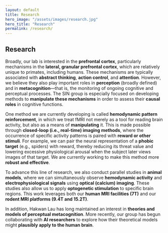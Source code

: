 ```yaml
---
layout: default
title: Research
hero_image: "/assets/images/research.jpg"
hero_title: "Research"
permalink: /research/
---
```

<!-- About Section -->
<section class="about-section">
  <div class="container">
    <div class="custom-container">
      <h2 class="section-title"><span>Research</span></h2>
    </div>
  </div>
</section>

Broadly, our lab is interested in the <b>prefrontal cortex</b>, particularly mechanisms in the <b>lateral, granular prefrontal cortex</b>, which are relatively unique to primates, including humans. These mechanisms are typically associated with <b>abstract thinking</b>, <b>action control</b>, and <b>attention</b>. However, we believe they also play important roles in <b>perception</b> (broadly defined) and in <b>metacognition</b>—that is, the monitoring of ongoing cognitive and perceptual processes. The SIN group is especially focused on developing methods to <b>manipulate these mechanisms</b> in order to assess their <b>causal roles</b> in cognitive functions.

One method we are currently developing is called <b>hemodynamic pattern reinforcement</b>, in which we treat fMRI not merely as a tool for reading brain activity, but also as a means of <b>manipulating</b> it. This is made possible through <b>closed-loop (i.e., real-time) imaging methods</b>, where the occurrence of specific activity patterns is paired with <b>reward or other stimuli</b>. For example, we can pair the neural representation of a <b>phobic target</b> (e.g., spiders) with reward, thereby reducing its threat value and lowering excessive physiological arousal when the subject later views images of that target. We are currently working to make this method more <b>robust and effective</b>.

To advance this line of research, we also conduct parallel studies in <b>animal models</b>, where we can simultaneously observe <b>hemodynamic activity</b> and <b>electrophysiological signals</b> using <b>optical (calcium) imaging</b>. These studies also allow us to apply <b>optogenetic stimulation</b> to specific brain regions. This work leverages both our <b>human MRI facilities (7T)</b> and our <b>rodent MRI platforms (9.4T and 15.2T)</b>.

In addition, Hakwan Lau has long maintained an interest in <b>theories and models of perceptual metacognition</b>. More recently, our group has begun collaborating with <b>AI researchers</b> to explore how their theoretical models might <b>plausibly apply to the human brain</b>.
